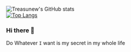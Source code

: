 ![Treasunew's GitHub stats](https://github-readme-stats.vercel.app/api?username=treasunew&show_icons=true&theme=gruvbox)  
[![Top Langs](https://github-readme-stats.vercel.app/api/top-langs/?username=treasunew)](https://github.com/anuraghazra/github-readme-stats)
### Hi there 👋
Do Whatever ```I``` want is my secret in my whole life
